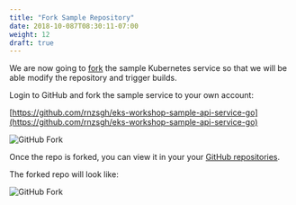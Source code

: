```yaml
---
title: "Fork Sample Repository"
date: 2018-10-087T08:30:11-07:00
weight: 12
draft: true
---
```


We are now going to [fork](https://help.github.com/articles/fork-a-repo/) the sample Kubernetes service
so that we will be able modify the repository and trigger builds.

Login to GitHub and fork the sample service to your own account:

[https://github.com/rnzsgh/eks-workshop-sample-api-service-go](https://github.com/rnzsgh/eks-workshop-sample-api-service-go)

![GitHub Fork](/images/codepipeline/github_fork.png)

Once the repo is forked, you can view it in your your [GitHub repositories](https://github.com/testgitrz?tab=repositories).

The forked repo will look like:

![GitHub Fork](/images/codepipeline/github_fork_example.png)



